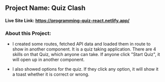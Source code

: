 ## Project Name: Quiz Clash ##

#### Live Site Link: https://programming-quiz-react.netlify.app/ ####

### About this Project: ###

* I created some routes, fetched API data and loaded them in route to show in another component. It is a quiz taking application. There are 4 skills on that Quiz, which anyone can take. If anyone click "Start Quiz", it will open up in another component. 

* I also showed options for the quiz. If they click any option, it will show it a toast whether it is correct or wrong. 
